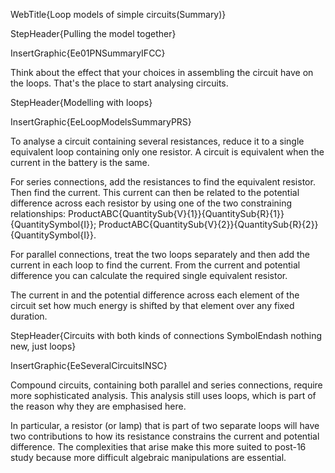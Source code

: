 WebTitle{Loop models of simple circuits(Summary)}

StepHeader{Pulling the model together}

InsertGraphic{Ee01PNSummaryIFCC}

Think about the effect that your choices in assembling the circuit have on the loops. That's the place to start analysing circuits.

StepHeader{Modelling with loops}

InsertGraphic{EeLoopModelsSummaryPRS}

To analyse a circuit containing several resistances, reduce it to a single equivalent loop containing only one resistor. A circuit is equivalent when the current in the battery is the same.

For series connections, add the resistances to find the equivalent resistor. Then find the current. This current can then be related to the potential difference across each resistor by using one of the two constraining relationships: ProductABC{QuantitySub{V}{1}}{QuantitySub{R}{1}}{QuantitySymbol{I}}; ProductABC{QuantitySub{V}{2}}{QuantitySub{R}{2}}{QuantitySymbol{I}}.

For parallel connections, treat the two loops separately and then add the current in each loop to find the current. From the current and potential difference you can calculate the required single equivalent resistor.

The current in and the potential difference across each element of the circuit set how much energy is shifted by that element over any fixed duration.

StepHeader{Circuits with both kinds of connections SymbolEndash nothing new, just loops}

InsertGraphic{EeSeveralCircuitsINSC}

Compound circuits, containing both parallel and series connections, require more sophisticated analysis. This analysis still uses loops, which is part of the reason why they are emphasised here.

In particular, a resistor (or lamp) that is part of two separate loops will have two contributions to how its resistance constrains the current and potential difference. The complexities that arise make this more suited to post-16 study because more difficult algebraic manipulations are essential.

